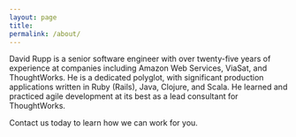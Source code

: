 ```yaml
---
layout: page
title: 
permalink: /about/
---
```


David Rupp is a senior software engineer with over twenty-five years
of experience at companies including Amazon Web Services, ViaSat, and
ThoughtWorks. He is a dedicated polyglot, with significant production
applications written in Ruby (Rails), Java, Clojure, and Scala. He
learned and practiced agile development at its best as a lead
consultant for ThoughtWorks.

Contact us today to learn how we can work for you.


